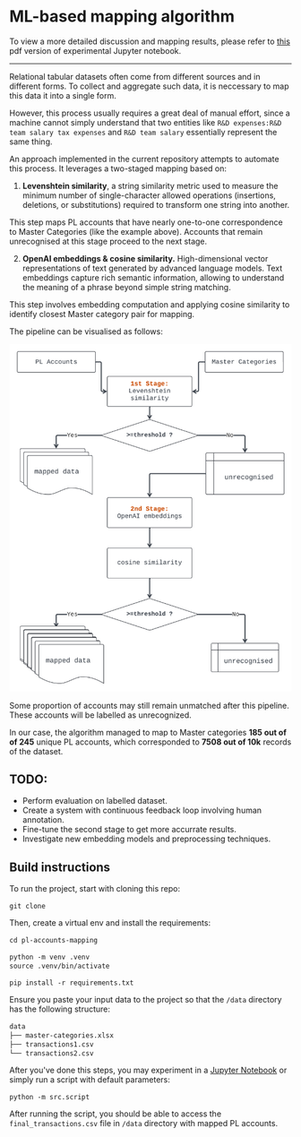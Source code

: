 # ML-based mapping algorithm

To view a more detailed discussion and mapping results, please refer to [this](notebooks/1.Pipeline.pdf) pdf version of experimental Jupyter notebook. 

---

Relational tabular datasets often come from different sources and in different forms. To collect and aggregate such data, it is neccessary to map this data it into a single form. 

However, this process usually requires a great deal of manual effort, since a machine cannot simply understand that two entities like `R&D expenses:R&D team salary tax expenses` and `R&D team salary` essentially represent the same thing.

An approach implemented in the current repository attempts to automate this process. It leverages a two-staged mapping based on:

1. **Levenshtein similarity**, a string similarity metric used to measure the minimum number of single-character allowed operations (insertions, deletions, or substitutions) required to transform one string into another. 

This step maps PL accounts that have nearly one-to-one correspondence to Master Categories (like the example above). Accounts that remain unrecognised at this stage proceed to the next stage.

2. **OpenAI embeddings & cosine similarity.**  High-dimensional vector representations of text generated by advanced language models. Text embeddings capture rich semantic information, allowing to understand the meaning of a phrase beyond simple string matching.

This step involves embedding computation and applying cosine similarity to identify closest Master category pair for mapping. 

The pipeline can be visualised as follows:

![pipeline](imgs/pipeline.png)

Some proportion of accounts may still remain unmatched after this pipeline. These accounts will be labelled as unrecognized. 

In our case, the algorithm managed to map to Master categories **185 out of of 245** unique PL accounts, which corresponded to **7508 out of 10k** records of the dataset. 

## TODO:
- Perform evaluation on labelled dataset. 
- Create a system with continuous feedback loop involving human annotation. 
- Fine-tune the second stage to get more accurrate results. 
- Investigate new embedding models and preprocessing techniques.

## Build instructions 

To run the project, start with cloning this repo:

```
git clone 
```

Then, create a virtual env and install the requirements:
```
cd pl-accounts-mapping
```
```
python -m venv .venv
source .venv/bin/activate
```
```
pip install -r requirements.txt
```
Ensure you paste your input data to the project so that the `/data` directory has the following structure:
```
data
├── master-categories.xlsx
├── transactions1.csv
└── transactions2.csv
```
After you've done this steps, you may experiment in a [Jupyter Notebook](notebooks/1.Pipeline.ipynb) or simply run a script with default parameters: 

```
python -m src.script
```

After running the script, you should be able to access the `final_transactions.csv` file in `/data` directory with mapped PL accounts. 